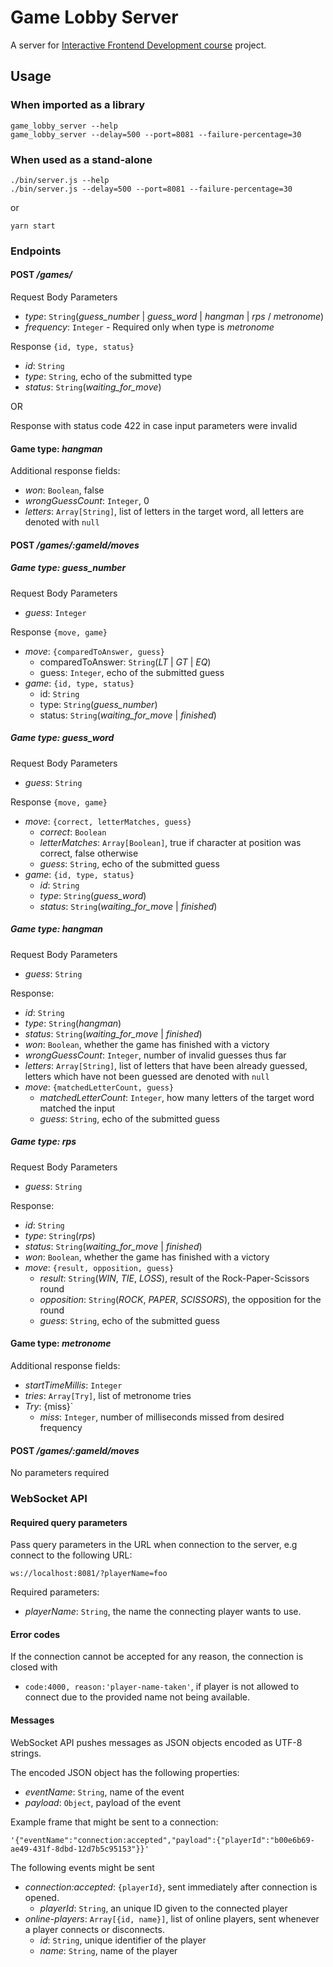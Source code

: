 # Game Lobby Server

A server for [Interactive Frontend Development course](https://courses.cs.ut.ee/2017/react/spring/) project.

## Usage

### When imported as a library

```
game_lobby_server --help
game_lobby_server --delay=500 --port=8081 --failure-percentage=30
```

### When used as a stand-alone

```
./bin/server.js --help
./bin/server.js --delay=500 --port=8081 --failure-percentage=30
```

or 

```
yarn start
```

### Endpoints

#### POST _/games/_

Request Body Parameters

* _type_: `String`(_guess_number_ | _guess_word_ | _hangman_ | _rps_ / _metronome_)
* _frequency_: `Integer` - Required only when type is _metronome_

Response `{id, type, status}`

* _id_: `String`
* _type_: `String`, echo of the submitted type
* _status_: `String`(_waiting_for_move_)

OR

Response with status code 422 in case input parameters were invalid

#### Game type: _hangman_

Additional response fields:

* _won_: `Boolean`, false
* _wrongGuessCount_: `Integer`, 0
* _letters_: `Array[String]`, list of letters in the target word, all letters
  are denoted with `null`

#### POST _/games/:gameId/moves_

##### Game type: _guess_number_

Request Body Parameters

* _guess_: `Integer`

Response `{move, game}`

* _move_: `{comparedToAnswer, guess}`
    * comparedToAnswer: `String`(_LT_ | _GT_ | _EQ_)
    * guess: `Integer`, echo of the submitted guess
* _game_: `{id, type, status}`
    * id: `String`
    * type: `String`(_guess_number_)
    * status: `String`(_waiting_for_move_ | _finished_)

##### Game type: _guess_word_

Request Body Parameters

* _guess_: `String`

Response `{move, game}`

* _move_: `{correct, letterMatches, guess}`
    * _correct_: `Boolean`
    * _letterMatches_: `Array[Boolean]`, true if character at position was correct, false otherwise
    * _guess_: `String`, echo of the submitted guess
* _game_: `{id, type, status}`
    * _id_: `String`
    * _type_: `String`(_guess_word_)
    * _status_: `String`(_waiting_for_move_ | _finished_)

##### Game type: _hangman_

Request Body Parameters

* _guess_: `String`

Response:

* _id_: `String`
* _type_: `String`(_hangman_)
* _status_: `String`(_waiting_for_move_ | _finished_)
* _won_: `Boolean`, whether the game has finished with a victory
* _wrongGuessCount_: `Integer`, number of invalid guesses thus far
* _letters_: `Array[String]`, list of letters that have been already guessed,
  letters which have not been guessed are denoted with `null`
* _move_: `{matchedLetterCount, guess}`
    * _matchedLetterCount_: `Integer`, how many letters of the target word matched the input
    * _guess_: `String`, echo of the submitted guess

##### Game type: _rps_

Request Body Parameters

* _guess_: `String`

Response:

* _id_: `String`
* _type_: `String`(_rps_)
* _status_: `String`(_waiting_for_move_ | _finished_)
* _won_: `Boolean`, whether the game has finished with a victory
* _move_: `{result, opposition, guess}`
    * _result_: `String`(_WIN_, _TIE_, _LOSS_), result of the
      Rock-Paper-Scissors round
    * _opposition_: `String`(_ROCK_, _PAPER_, _SCISSORS_), the opposition for the round
    * _guess_: `String`, echo of the submitted guess

#### Game type: _metronome_

Additional response fields:

* _startTimeMillis_: `Integer`
* _tries_: `Array[Try]`, list of metronome tries
* _Try_: {miss}`
    * _miss_: `Integer`, number of milliseconds missed from desired frequency

#### POST _/games/:gameId/moves_

No parameters required

### WebSocket API

#### Required query parameters

Pass query parameters in the URL when connection to the server, e.g connect to the following URL:
```
ws://localhost:8081/?playerName=foo
```

Required parameters:

* _playerName_: `String`, the name the connecting player wants to use.

#### Error codes

If the connection cannot be accepted for any reason, the connection is closed with

* `code:4000, reason:'player-name-taken'`, if player is not allowed to connect due to the provided name not being available.

#### Messages

WebSocket API pushes messages as JSON objects encoded as UTF-8 strings.

The encoded JSON object has the following properties:

* _eventName_: `String`, name of the event
* _payload_: `Object`, payload of the event

Example frame that might be sent to a connection:
```
'{"eventName":"connection:accepted","payload":{"playerId":"b00e6b69-ae49-431f-8dbd-12d7b5c95153"}}'
```

The following events might be sent

* _connection:accepted_: `{playerId}`, sent immediately after connection is opened.
    * _playerId_: `String`, an unique ID given to the connected player
* _online-players_: `Array[{id, name}]`, list of online players, sent whenever a player connects or disconnects.
    * _id_: `String`, unique identifier of the player
    * _name_: `String`, name of the player
